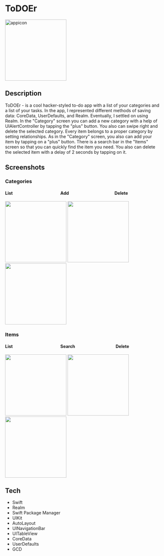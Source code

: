 # ToDOEr
<img src="https://user-images.githubusercontent.com/75438934/190928989-66dc9b32-e252-4dfe-899b-bc013902fca6.png" alt="appicon" width="200"/>

## Description
ToDOEr - is a cool hacker-styled to-do app with a list of your categories and a list of your tasks. 
In the app, I represented different methods of saving data: CoreData, UserDefaults, and Realm.
Eventually, I settled on using Realm. In the "Category" screen you can add a new category with a help of UIAlertController by tapping the "plus" button.
You also can swipe right and delete the selected category.
Every item belongs to a proper category by setting relationships. As in the "Category" screen, you also can add your item by tapping on a "plus" button.
There is a search bar in the "Items" screen so that you can quickly find the item you need. You also can delete the selected item with a delay of 2 seconds
by tapping on it.

## Screenshots
### Categories
#### List&nbsp;&nbsp;&nbsp;&nbsp;&nbsp;&nbsp;&nbsp;&nbsp;&nbsp;&nbsp;&nbsp;&nbsp;&nbsp;&nbsp;&nbsp;&nbsp;&nbsp;&nbsp;&nbsp;&nbsp;&nbsp;&nbsp;&nbsp;&nbsp;&nbsp;&nbsp;&nbsp;&nbsp;&nbsp;&nbsp;&nbsp;&nbsp;&nbsp;&nbsp;&nbsp;&nbsp;&nbsp;&nbsp;&nbsp;&nbsp;&nbsp;&nbsp;&nbsp;&nbsp;&nbsp;&nbsp;&nbsp;Add&nbsp;&nbsp;&nbsp;&nbsp;&nbsp;&nbsp;&nbsp;&nbsp;&nbsp;&nbsp;&nbsp;&nbsp;&nbsp;&nbsp;&nbsp;&nbsp;&nbsp;&nbsp;&nbsp;&nbsp;&nbsp;&nbsp;&nbsp;&nbsp;&nbsp;&nbsp;&nbsp;&nbsp;&nbsp;&nbsp;&nbsp;&nbsp;&nbsp;&nbsp;&nbsp;&nbsp;&nbsp;&nbsp;&nbsp;&nbsp;&nbsp;&nbsp;&nbsp;&nbsp;&nbsp;Delete
<p float="left">
  <img src="https://user-images.githubusercontent.com/75438934/190929938-92a13467-7462-44e6-86e9-811674a2edf6.png" width="200" />
  <img src="https://user-images.githubusercontent.com/75438934/190929943-f353503e-8771-4255-8d45-466d21455273.png" width="200" />
   <img src="https://user-images.githubusercontent.com/75438934/190929945-0b384e4f-021b-41f0-a4ca-b748de1b653b.png" width="200" /> 
</p>

### Items
#### List &nbsp;&nbsp;&nbsp;&nbsp;&nbsp;&nbsp;&nbsp;&nbsp;&nbsp;&nbsp;&nbsp;&nbsp;&nbsp;&nbsp;&nbsp;&nbsp;&nbsp;&nbsp;&nbsp;&nbsp;&nbsp;&nbsp;&nbsp;&nbsp;&nbsp;&nbsp;&nbsp;&nbsp;&nbsp;&nbsp;&nbsp;&nbsp;&nbsp;&nbsp;&nbsp;&nbsp;&nbsp;&nbsp;&nbsp;&nbsp;&nbsp;&nbsp;&nbsp;&nbsp;&nbsp; Search &nbsp;&nbsp;&nbsp;&nbsp;&nbsp;&nbsp;&nbsp;&nbsp;&nbsp;&nbsp;&nbsp;&nbsp;&nbsp;&nbsp;&nbsp;&nbsp;&nbsp;&nbsp;&nbsp;&nbsp;&nbsp;&nbsp;&nbsp;&nbsp;&nbsp;&nbsp;&nbsp;&nbsp;&nbsp;&nbsp;&nbsp;&nbsp;&nbsp;&nbsp;&nbsp;&nbsp;&nbsp;&nbsp; Delete
<p float="left">
  <img src="https://user-images.githubusercontent.com/75438934/190929947-c0458246-20d1-4d6d-8267-b5c1b7d2b687.png" width="200" />
  <img src="https://user-images.githubusercontent.com/75438934/190929948-7a904d54-fc41-4ace-ac06-179892210105.png" width="200" />
   <img src="https://user-images.githubusercontent.com/75438934/190929952-8e6a5576-90e7-4e67-859a-3bea046e8867.png" width="200" /> 
</p>

## Tech
- Swift
- Realm
- Swift Package Manager
- UIKit
- AutoLayout
- UINavigationBar
- UITableView
- CoreData
- UserDefaults
- GCD
